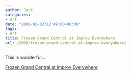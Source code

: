 ```yaml
---
author: Jack
categories:
- Art
date: "2008-02-02T12:49:00+00:00"
tags:
- Art
title: Frozen Grand Central at Improv Everywhere
url: /2008/frozen-grand-central-at-improv-everywhere/
---
```


This is wonderful&#8230; 



[Frozen Grand Central at Improv Everywhere][1]

 [1]: http://www.improveverywhere.com/2008/01/31/frozen-grand-central/